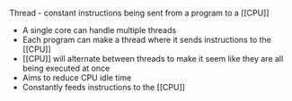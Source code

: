 Thread - constant instructions being sent from a program to a [[CPU]]

- A single core can handle multiple threads
- Each program can make a thread where it sends instructions to the [[CPU]]
- [[CPU]] will alternate between threads to make it seem like they are all being executed at once
- Aims to reduce CPU idle time
- Constantly feeds instructions to the [[CPU]]